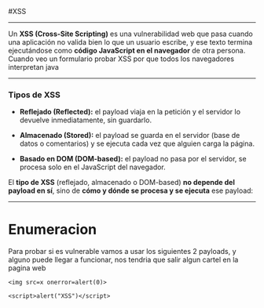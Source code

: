 #XSS 

--------

Un **XSS (Cross-Site Scripting)** es una vulnerabilidad web que pasa cuando una aplicación no valida bien lo que un usuario escribe, y ese texto termina ejecutándose como **código JavaScript en el navegador** de otra persona.
Cuando veo un formulario probar XSS por que todos los navegadores interpretan java

------
### Tipos de XSS

- **Reflejado (Reflected):** el payload viaja en la petición y el servidor lo devuelve inmediatamente, sin guardarlo.
    
- **Almacenado (Stored):** el payload se guarda en el servidor (base de datos o comentarios) y se ejecuta cada vez que alguien carga la página.
    
- **Basado en DOM (DOM-based):** el payload no pasa por el servidor, se procesa solo en el JavaScript del navegador.

El **tipo de XSS** (reflejado, almacenado o DOM-based) **no depende del payload en sí**, sino de **cómo y dónde se procesa y se ejecuta** ese payload:

----
# Enumeracion

Para probar si es vulnerable vamos a usar los siguientes 2 payloads, y alguno puede llegar a funcionar, nos tendria que salir algun cartel en la pagina web

```shell
<img src=x onerror=alert(0)>

<script>alert("XSS")</script>
```